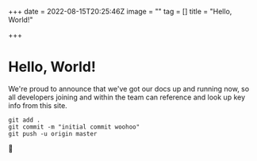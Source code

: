 +++
date = 2022-08-15T20:25:46Z
image = ""
tag = []
title = "Hello, World!"

+++
# Hello, World!

We're proud to announce that we've got our docs up and running now, so all developers joining and within the team can reference and look up key info from this site.

    git add .
    git commit -m "initial commit woohoo"
    git push -u origin master

🚀